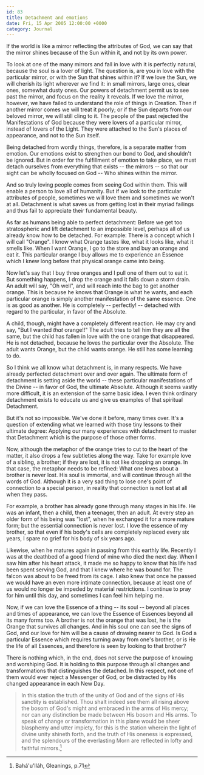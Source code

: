 ```yaml
---
id: 83
title: Detachment and emotions
date: Fri, 15 Apr 2005 12:00:00 +0000
category: Journal
---
```


If the world is like a mirror reflecting the attributes of God, we can
say that the mirror shines because of the Sun within it, and not by its
own power.

To look at one of the many mirrors and fall in love with it is perfectly
natural, because the soul is a lover of light.  The question is, are you
in love with the particular mirror, or with the Sun that shines within
it?  If we love the Sun, we will cherish its light wherever we find it:
in small mirrors, large ones, clear ones, somewhat dusty ones.  Our
powers of detachment permit us to see past the mirror, and focus on the
reality it reveals.  If we love the mirror, however, we have failed to
understand the role of things in Creation.  Then if another mirror comes
we will treat it poorly; or if the Sun departs from our beloved mirror,
we will still cling to it.  The people of the past rejected the
Manifestations of God because they were lovers of a particular mirror,
instead of lovers of the Light.  They were attached to the Sun's places
of appearance, and not to the Sun itself.

Being detached from wordly things, therefore, is a separate matter from
emotion.  Our emotions exist to strengthen our bond to God, and
shouldn't be ignored.  But in order for the fulfillment of emotion to
take place, we must detach ourselves from everything that exists -- the
mirrors -- so that our sight can be wholly focused on God -- Who shines
within the mirror.

And so truly loving people comes from seeing God within them.  This will
enable a person to love all of humanity.  But if we look to the
particular attributes of people, sometimes we will love them and
sometimes we won't at all.  Detachment is what saves us from getting
lost in their myriad failings and thus fail to appreciate their
fundamental beauty.

As far as humans being able to perfect detachment: Before we get too
stratospheric and lift detachment to an impossible level, perhaps all of
us already know how to be detached.  For example: There is a concept
which I will call "Orange".  I know what Orange tastes like, what it
looks like, what it smells like.  When I want Orange, I go to the store
and buy an orange and eat it.  This particular orange I buy allows me to
experience an Essence which I knew long before that physical orange came
into being.

Now let's say that I buy three oranges and I pull one of them out to eat
it.  But something happens, I drop the orange and it falls down a storm
drain.  An adult will say, "Oh well", and will reach into the bag to get
another orange.  This is because he knows that Orange is what he wants,
and each particular orange is simply another manifestation of the same
essence.  One is as good as another.  He is completely -- perfectly! --
detached with regard to the particular, in favor of the Absolute.

A child, though, might have a completely different reaction.  He may cry
and say, "But I wanted *that* orange!!"  The adult tries to tell him they
are all the same, but the child has fallen in love with the one orange
that disappeared.  He is not detached, because he loves the particular
over the Absolute.  The adult wants Orange, but the child wants orange.
He still has some learning to do.

So I think we all know what detachment is, in many respects.  We have
already perfected detachment over and over again.  The ultimate form of
detachment is setting aside the world -- these particular manifestations
of the Divine -- in favor of God, the ultimate Absolute.  Although it
seems vastly more difficult, it is an extension of the same basic idea.
I even think ordinary detachment exists to educate us and give us
examples of that spiritual Detachment.

But it's not so impossible.  We've done it before, many times over.
It's a question of extending what we learned with those tiny lessons to
their ultimate degree: Applying our many experiences with detachment to
master that Detachment which is the purpose of those other forms.

Now, although the metaphor of the orange tries to cut to the heart of
the matter, it also drops a few subtleties along the way.  Take for
example love of a sibling, a brother; if they are lost, it is not like
dropping an orange.  In that case, the metaphor needs to be refined:
What one loves about a brother is never lost.  His soul is immortal, and
will continue through all the words of God.  Although it is a very sad
thing to lose one's point of connection to a special person, in reality
that connection is not lost at all when they pass.

For example, a brother has already gone through many stages in his life.
He was an infant, then a child, then a teenager, then an adult.  At
every step an older form of his being was "lost", when he exchanged it
for a more mature form; but the essential connection is never lost.  I
love the essence of my brother, so that even if his body's cells are
completely replaced every six years, I spare no grief for his body of
six years ago.

Likewise, when he matures again in passing from this earthly life.
Recently I was at the deathbed of a good friend of mine who died the
next day.  When I saw him after his heart attack, it made me so happy to
know that his life had been spent serving God, and that I knew where he
was bound for.  The falcon was about to be freed from its cage.  I also
knew that once he passed we would have an even more intimate connection,
because at least one of us would no longer be impeded by material
restrictions.  I continue to pray for him until this day, and sometimes
I can feel him helping me.

Now, if we can love the Essence of a thing -- its soul -- beyond all
places and times of appearance, we can love the Essence of Essences
beyond all its many forms too.  A brother is not the orange that was
lost, he is the Orange that survives all changes.  And in his soul one
can see the signs of God, and our love for him will be a cause of
drawing nearer to God.  Is God a particular Essence which requires
turning away from one's brother, or is He the life of all Essences, and
therefore is seen by looking to that brother?

There is nothing which, in the end, does not serve the purpose of
knowing and worshiping God.  It is holding to this purpose through all
changes and transformations that distinguishes the detached.  In this
respect, not one of them would ever reject a Messenger of God, or be
distracted by His changed appearance in each New Day.

> In this station the truth of the unity of God and of the signs of His
> sanctity is established. Thou shalt indeed see them all rising above
> the bosom of God's might and embraced in the arms of His mercy; nor
> can any distinction be made between His bosom and His arms. To speak
> of change or transformation in this plane would be sheer blasphemy and
> utter impiety, for this is the station wherein the light of divine
> unity shineth forth, and the truth of His oneness is expressed, and
> the splendours of the everlasting Morn are reflected in lofty and
> faithful mirrors.[^1]

[^1]:  Bahá'u'lláh, Gleanings, p.71


